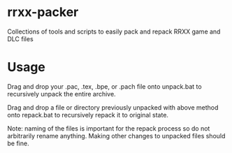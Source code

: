 # rrxx-packer
Collections of tools and scripts to easily pack and repack RRXX game and DLC files

# Usage
Drag and drop your .pac, .tex, .bpe, or .pach file onto unpack.bat to recursively unpack the entire archive.

Drag and drop a file or directory previously unpacked with above method onto repack.bat to recursively repack it to original state.

Note: naming of the files is important for the repack process so do not arbitrarily rename anything. Making other changes to unpacked files should be fine.
